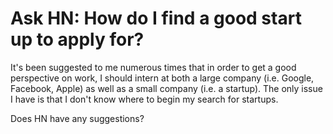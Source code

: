 # Ask HN: How do I find a good start up to apply for?

It&#x27;s been suggested to me numerous times that in order to get a good perspective on work, I should intern at both a large company (i.e. Google, Facebook, Apple) as well as a small company (i.e. a startup). The only issue I have is that I don&#x27;t know where to begin my search for startups.<p>Does HN have any suggestions?
